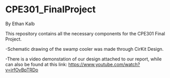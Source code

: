 # CPE301_FinalProject
By Ethan Kalb

This repository contains all the necessary components for the CPE301 Final Project.

-Schematic drawing of the swamp cooler was made through CirKit Design.

-There is a video demonstation of our design attached to our report, while 
can also be found at this link: https://www.youtube.com/watch?v=irfOvBpTRDo 

